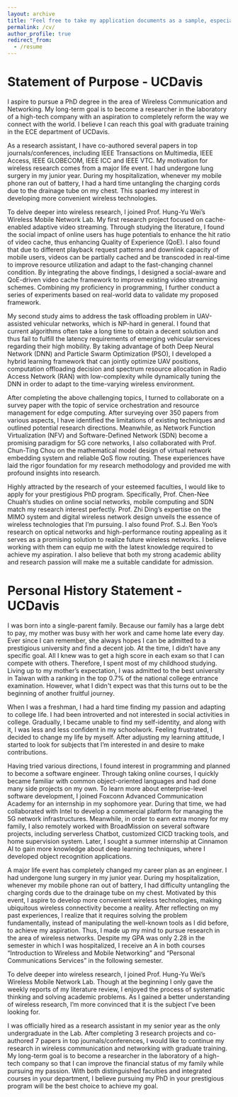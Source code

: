 ```yaml
---
layout: archive
title: "Feel free to take my application documents as a sample, especially for those with similar backgrounds. I hope these can help your application too."
permalink: /cv/
author_profile: true
redirect_from:
  - /resume
---
```


Statement of Purpose - UCDavis
=============
I aspire to pursue a PhD degree in the area of Wireless Communication and Networking. My long-term goal is to become a researcher in the laboratory of a high-tech company with an aspiration to completely reform the way we connect with the world. I believe I can reach this goal with graduate training in the ECE department of UCDavis.

As a research assistant, I have co-authored several papers in top journals/conferences, including IEEE Transactions on Multimedia, IEEE Access, IEEE GLOBECOM, IEEE ICC and IEEE VTC. My motivation for wireless research comes from a major life event. I had undergone lung surgery in my junior year. During my hospitalization, whenever my mobile phone ran out of battery, I had a hard time untangling the charging cords due to the drainage tube on my chest. This sparked my interest in developing more convenient wireless technologies.

To delve deeper into wireless research, I joined Prof. Hung-Yu Wei’s Wireless Mobile Network Lab. My first research project focused on cache-enabled adaptive video streaming. Through studying the literature, I found the social impact of online users has huge potentials to enhance the hit ratio of video cache, thus enhancing Quality of Experience (QoE). I also found that due to different playback request patterns and downlink capacity of mobile users, videos can be partially cached and be transcoded in real-time to improve resource utilization and adapt to the fast-changing channel condition. By integrating the above findings, I designed a social-aware and QoE-driven video cache framework to improve existing video streaming schemes. Combining my proficiency in programming, I further conduct a series of experiments based on real-world data to validate my proposed framework.

My second study aims to address the task offloading problem in UAV-assisted vehicular networks, which is NP-hard in general. I found that current algorithms often take a long time to obtain a decent solution and thus fail to fulfill the latency requirements of emerging vehicular services regarding their high mobility. By taking advantage of both Deep Neural Network (DNN) and Particle Swarm Optimization (PSO), I developed a hybrid learning framework that can jointly optimize UAV positions, computation offloading decision and spectrum resource allocation in Radio Access Network (RAN) with low-complexity while dynamically tuning the DNN in order to adapt to the time-varying wireless environment.

After completing the above challenging topics, I turned to collaborate on a survey paper with the topic of service orchestration and resource management for edge computing. After surveying over 350 papers from various aspects, I have identified the limitations of existing techniques and outlined potential research directions. Meanwhile, as Network Function Virtualization (NFV) and Software-Defined Network (SDN) become a promising paradigm for 5G core networks, I also collaborated with Prof. Chun-Ting Chou on the mathematical model design of virtual network embedding system and reliable QoS flow routing. These experiences have laid the rigor foundation for my research methodology and provided me with profound insights into research.

Highly attracted by the research of your esteemed faculties, I would like to apply for your prestigious PhD program. Specifically, Prof. Chen-Nee Chuah‘s studies on online social networks, mobile computing and SDN match my research interest perfectly. Prof. Zhi Ding’s expertise on the MIMO system and digital wireless network design unveils the essence of wireless technologies that I’m pursuing. I also found Prof. S.J. Ben Yoo’s research on optical networks and high-performance routing appealing as it serves as a promising solution to realize future wireless networks. I believe working with them can equip me with the latest knowledge required to achieve my aspiration. I also believe that both my strong academic ability and research passion will make me a suitable candidate for admission.


Personal History Statement - UCDavis
=============
I was born into a single-parent family. Because our family has a large debt to pay, my mother was busy with her work and came home late every day. Ever since I can remember, she always hopes I can be admitted to a prestigious university and find a decent job. At the time, I didn’t have any specific goal. All I knew was to get a high score in each exam so that I can compete with others. Therefore, I spent most of my childhood studying. Living up to my mother’s expectation, I was admitted to the best university in Taiwan with a ranking in the top 0.7% of the national college entrance examination. However, what I didn't expect was that this turns out to be the beginning of another fruitful journey.

When I was a freshman, I had a hard time finding my passion and adapting to college life. I had been introverted and not interested in social activities in college. Gradually, I became unable to find my self-identity, and along with it, I was less and less confident in my schoolwork. Feeling frustrated, I decided to change my life by myself. After adjusting my learning attitude, I started to look for subjects that I’m interested in and desire to make contributions.

Having tried various directions, I found interest in programming and planned to become a software engineer. Through taking online courses, I quickly became familiar with common object-oriented languages and had done many side projects on my own. To learn more about enterprise-level software development, I joined Foxconn Advanced Communication Academy for an internship in my sophomore year. During that time, we had collaborated with Intel to develop a commercial platform for managing the 5G network infrastructures. Meanwhile, in order to earn extra money for my family, I also remotely worked with BroadMission on several software projects, including serverless Chatbot, customized CICD tracking tools, and home supervision system. Later, I sought a summer internship at Cinnamon AI to gain more knowledge about deep learning techniques, where I developed object recognition applications.

A major life event has completely changed my career plan as an engineer. I had undergone lung surgery in my junior year. During my hospitalization, whenever my mobile phone ran out of battery, I had difficulty untangling the charging cords due to the drainage tube on my chest. Motivated by this event, I aspire to develop more convenient wireless technologies, making ubiquitous wireless connectivity become a reality. After reflecting on my past experiences, I realize that it requires solving the problem fundamentally, instead of manipulating the well-known tools as I did before, to achieve my aspiration. Thus, I made up my mind to pursue research in the area of wireless networks. Despite my GPA was only 2.28 in the semester in which I was hospitalized, I receive an A in both courses “Introduction to Wireless and Mobile Networking” and “Personal Communications Services” in the following semester.

To delve deeper into wireless research, I joined Prof. Hung-Yu Wei’s Wireless Mobile Network Lab. Though at the beginning I only gave the weekly reports of my literature review, I enjoyed the process of systematic thinking and solving academic problems. As I gained a better understanding of wireless research, I’m more convinced that it is the subject I've been looking for.

I was officially hired as a research assistant in my senior year as the only undergraduate in the Lab. After completing 3 research projects and co-authored 7 papers in top journals/conferences, I would like to continue my research in wireless communication and networking with graduate training. My long-term goal is to become a researcher in the laboratory of a high-tech company so that I can improve the financial status of my family while pursuing my passion. With both distinguished faculties and integrated courses in your department, I believe pursuing my PhD in your prestigious program will be the best choice to achieve my goal.